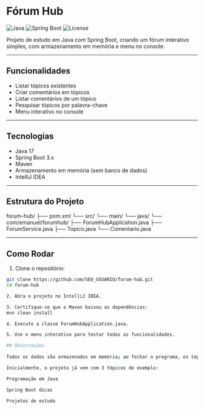 # Fórum Hub

![Java](https://img.shields.io/badge/Java-17-blue)
![Spring Boot](https://img.shields.io/badge/Spring_Boot-3.3.2-green)
![License](https://img.shields.io/badge/License-MIT-lightgrey)

Projeto de estudo em Java com Spring Boot, criando um fórum interativo simples, com armazenamento em memória e menu no console.

---

## Funcionalidades

- Listar tópicos existentes
- Criar comentários em tópicos
- Listar comentários de um tópico
- Pesquisar tópicos por palavra-chave
- Menu interativo no console

---

## Tecnologias

- Java 17
- Spring Boot 3.x
- Maven
- Armazenamento em memória (sem banco de dados)
- IntelliJ IDEA

---

## Estrutura do Projeto

forum-hub/
├── pom.xml
└── src/
└── main/
└── java/
└── com/emanuel/forumhub/
├── ForumHubApplication.java
├── ForumService.java
├── Topico.java
└── Comentario.java


---

## Como Rodar

1. Clone o repositório:

```bash
git clone https://github.com/SEU_USUARIO/forum-hub.git
cd forum-hub

2. Abra o projeto no IntelliJ IDEA.

3. Certifique-se que o Maven baixou as dependências:
mvn clean install

4. Execute a classe ForumHubApplication.java.

5. Use o menu interativo para testar todas as funcionalidades.

## Observações
    
Todos os dados são armazenados em memória; ao fechar o programa, os tópicos e comentários são perdidos.

Inicialmente, o projeto já vem com 3 tópicos de exemplo:

Programação em Java

Spring Boot dicas

Projetos de estudo
